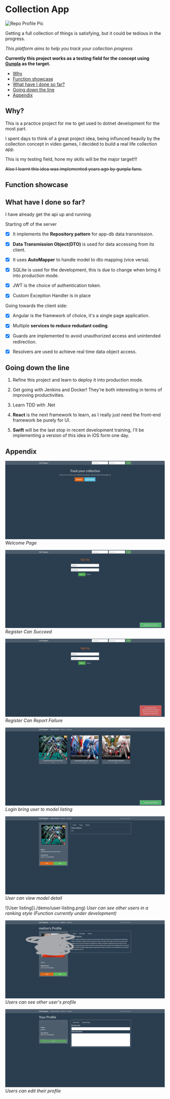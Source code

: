 # Collection App

![Repo Profile Pic](.repository-open-graph-template.png)

Getting a full collection of things is satisfying, but it could be tedious in the progress.

*This platform aims to help you track your collection progress*

**Currently this project works as a testing field for the concept using [Gunpla](https://en.wikipedia.org/wiki/Gundam_model) as the target.**

- [Why](#why)
- [Function showcase](#function-showcase)
- [What have I done so far?](#what-have-i-done-so-far)
- [Going down the line](#going-down-the-line)
- [Appendix](#appendix)

## Why?

This is a practice project for me to get used to dotnet development for the most part. 

I spent days to think of a great project idea, being influnced heavily by the collection concept in video games, I decided to build a real life collection app.

This is my testing field, hone my skills will be the major target!!!

~~Also I learnt this idea was implemented years ago by gunpla fans.~~

## Function showcase



## What have I done so far?

I have already get the api up and running.

Starting off of the server

- [x] It implements the **Repository pattern** for app-db data transmission.

- [x] **Data Transmission Object(DTO)** is used for data accessing from its client.

- [x] It uses **AutoMapper** to handle model to dto mapping (vice versa).

- [x] SQLite is used for the development, this is due to change when bring it into production mode.

- [x] JWT is the choice of authentication token.

- [x] Custom Exception Handler is in place

Going towards the client side:

- [x] Angular is the framework of choice, it's a single page application.

- [x] Multiple **services to reduce redudant coding**.

- [x] Guards are implemented to avoid unauthorized access and unintended redirection.

- [x] Resolvers are used to achieve real time data object access.

## Going down the line

1. Refine this project and learn to deploy it into production mode.

2. Get going with Jenkins and Docker! They're both interesting in terms of improving productivities.

3. Learn TDD with .Net

4. **React** is the next framework to learn, as I really just need the front-end framework be purely for UI.

5. **Swift** will be the last stop in recent development training, I'll be implementing a version of this idea in iOS form one day.

## Appendix

![Welcome page](./demo/welcome.png)
*Welcome Page*

![Register page](./demo/register.png)
*Register Can Succeed*

![Register Error](./demo/register-err.png)
*Register Can Report Failure*

![Login succeed](./demo/login.png)
*Login bring user to model listing*

![Model detail](./demo/model-detail.png)
*User can view model detail*

![User listing[(./demo/user-listing.png)
*User can see other users in a ranking style (Function currently under development)*

![profile](./demo/profile.png)
*Users can see other user's profile*

![profile edit](./demo/profile-editing.png)
*Users can edit their profile*
